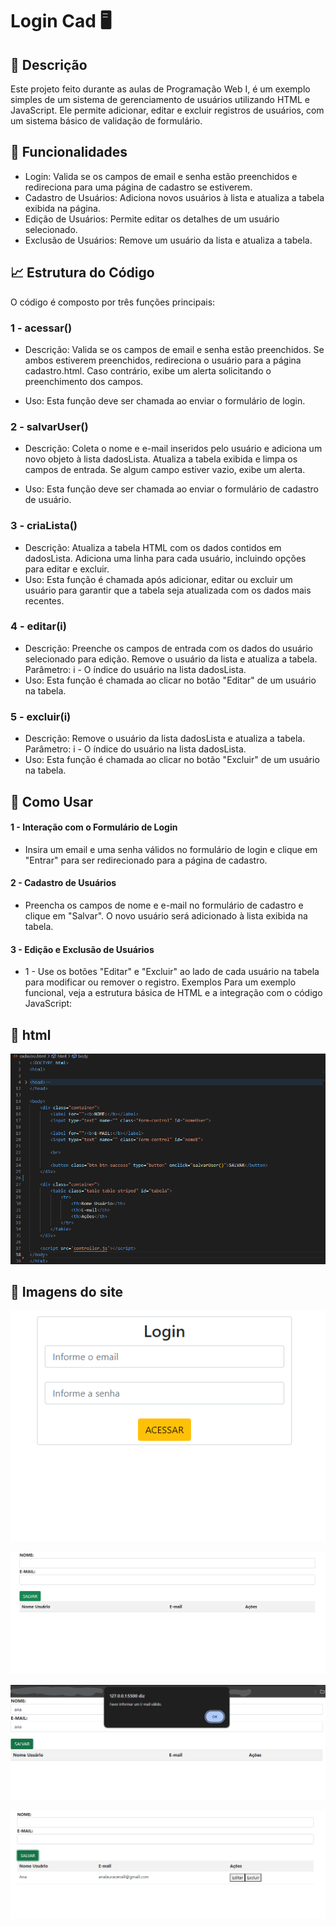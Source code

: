 # Login Cad 🖥

## 📄 Descrição
Este projeto feito durante as aulas de Programação Web I, é um exemplo simples de um sistema de gerenciamento de usuários utilizando HTML e JavaScript. Ele permite adicionar, editar e excluir registros de usuários, com um sistema básico de validação de formulário.

## 🔗 Funcionalidades

* Login: Valida se os campos de email e senha estão preenchidos e redireciona para uma página de cadastro se estiverem.
* Cadastro de Usuários: Adiciona novos usuários à lista e atualiza a tabela exibida na página.
* Edição de Usuários: Permite editar os detalhes de um usuário selecionado.
* Exclusão de Usuários: Remove um usuário da lista e atualiza a tabela.

## 📈 Estrutura do Código
O código é composto por três funções principais:

### 1 - acessar()

* Descrição: Valida se os campos de email e senha estão preenchidos. Se ambos estiverem preenchidos, redireciona o usuário para a página cadastro.html. Caso contrário, exibe um alerta solicitando o preenchimento dos campos.

* Uso: Esta função deve ser chamada ao enviar o formulário de login.

### 2 - salvarUser()

* Descrição: Coleta o nome e e-mail inseridos pelo usuário e adiciona um novo objeto à lista dadosLista. Atualiza a tabela exibida e limpa os campos de entrada. Se algum campo estiver vazio, exibe um alerta.

* Uso: Esta função deve ser chamada ao enviar o formulário de cadastro de usuário.

### 3 - criaLista()

* Descrição: Atualiza a tabela HTML com os dados contidos em dadosLista. Adiciona uma linha para cada usuário, incluindo opções para editar e excluir.
* Uso: Esta função é chamada após adicionar, editar ou excluir um usuário para garantir que a tabela seja atualizada com os dados mais recentes.

### 4 - editar(i)

* Descrição: Preenche os campos de entrada com os dados do usuário selecionado para edição. Remove o usuário da lista e atualiza a tabela.
Parâmetro: i - O índice do usuário na lista dadosLista.
* Uso: Esta função é chamada ao clicar no botão "Editar" de um usuário na tabela.

### 5 - excluir(i)

* Descrição: Remove o usuário da lista dadosLista e atualiza a tabela.
Parâmetro: i - O índice do usuário na lista dadosLista.
* Uso: Esta função é chamada ao clicar no botão "Excluir" de um usuário na tabela.

## 🧮 Como Usar

#### 1 - Interação com o Formulário de Login

* Insira um email e uma senha válidos no formulário de login e clique em "Entrar" para ser redirecionado para a página de cadastro.

#### 2 - Cadastro de Usuários

* Preencha os campos de nome e e-mail no formulário de cadastro e clique em "Salvar". O novo usuário será adicionado à lista exibida na tabela.

#### 3 - Edição e Exclusão de Usuários

* 1 - Use os botões "Editar" e "Excluir" ao lado de cada usuário na tabela para modificar ou remover o registro.
Exemplos
Para um exemplo funcional, veja a estrutura básica de HTML e a integração com o código JavaScript:

## 📁 html

![](HTML29.08.png)

## 📍 Imagens do site 

![](login.29.08.png)

![](cadastro.29.08.png)

![](Frase.e-mail.png)

![](cadastrado.29.08.png)